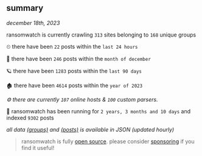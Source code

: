 
## summary
_december 18th, 2023_

ransomwatch is currently crawling `313` sites belonging to `168` unique groups

⏲ there have been `22` posts within the `last 24 hours`

🦈 there have been `246` posts within the `month of december`

🪐 there have been `1283` posts within the `last 90 days`

🏚 there have been `4614` posts within the `year of 2023`

_⚙️ there are currently `107` online hosts & `100` custom parsers._

🦕 ransomwatch has been running for `2 years, 3 months and 10 days` and indexed `9302` posts

_all data  [(groups)](http://ransomwhat.telemetry.ltd/groups) and [(posts)](http://ransomwhat.telemetry.ltd/posts) is available in JSON (updated hourly)_

> ransomwatch is fully [open source](https://github.com/joshhighet/ransomwatch#ransomwatch--). please consider [sponsoring](https://github.com/sponsors/joshhighet) if you find it useful!
